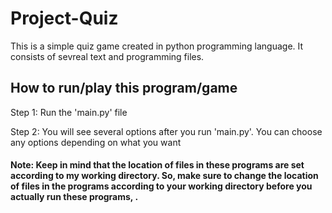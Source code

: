 # Project-Quiz
This is a simple quiz game created in python programming language. It consists of sevreal text and programming files.

## How to run/play this program/game

Step 1:
Run the 'main.py' file

Step 2:
You will see several options after you run 'main.py'. You can choose any options depending on what you want

#### Note: Keep in mind that the location of files in these programs are set according to my working directory. So, make sure to change the location of files in the programs according to your working directory before you actually run these programs, .  
